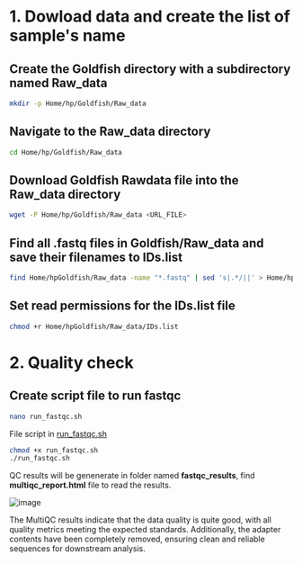 # 1. Dowload data and create the list of sample's name
## Create the Goldfish directory with a subdirectory named Raw_data
```bash
mkdir -p Home/hp/Goldfish/Raw_data
```
## Navigate to the Raw_data directory
```bash
cd Home/hp/Goldfish/Raw_data
```

## Download Goldfish Rawdata file into the Raw_data directory
```bash
wget -P Home/hp/Goldfish/Raw_data <URL_FILE>
```

## Find all .fastq files in Goldfish/Raw_data and save their filenames to IDs.list
```bash
find Home/hpGoldfish/Raw_data -name "*.fastq" | sed 's|.*/||' > Home/hp/Goldfish/Raw_data/IDs.list
```
## Set read permissions for the IDs.list file
```bash
chmod +r Home/hpGoldfish/Raw_data/IDs.list
```
# 2. Quality check
## Create script file to run fastqc
```bash
nano run_fastqc.sh
```
File script in [run_fastqc.sh](https://raw.githubusercontent.com/thaocaoHPzbook/Goldfish-16S-rRNA-amplicon-data-analysis/refs/heads/main/Quality_Check/run_fastqc.sh)


```bash
chmod +x run_fastqc.sh
./run_fastqc.sh
```
QC results will be genenerate in folder named **fastqc_results**, find **multiqc_report.html** file to read the results.

![image](https://github.com/user-attachments/assets/01848d8e-5dfc-4298-baa5-73a32b2490fb)

The MultiQC results indicate that the data quality is quite good, with all quality metrics meeting the expected standards. Additionally, the adapter contents have been completely removed, ensuring clean and reliable sequences for downstream analysis.




